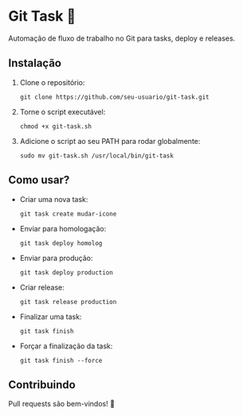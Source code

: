 # Git Task 🚀

Automação de fluxo de trabalho no Git para tasks, deploy e releases.

## Instalação

1. Clone o repositório:
   ```
   git clone https://github.com/seu-usuario/git-task.git
   ```
2. Torne o script executável:
   ```
   chmod +x git-task.sh
   ```
3. Adicione o script ao seu PATH para rodar globalmente:
   ```
   sudo mv git-task.sh /usr/local/bin/git-task
   ```

## Como usar?

- Criar uma nova task:
  ```
  git task create mudar-icone
  ```
- Enviar para homologação:
  ```
  git task deploy homolog
  ```
- Enviar para produção:
  ```
  git task deploy production
  ```
- Criar release:
  ```
  git task release production
  ```
- Finalizar uma task:
  ```
  git task finish
  ```
- Forçar a finalização da task:
  ```
  git task finish --force
  ```

## Contribuindo

Pull requests são bem-vindos! 🎉
